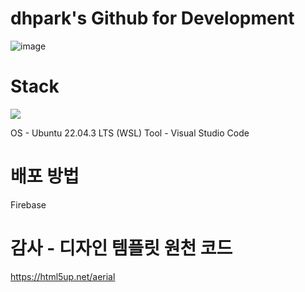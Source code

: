 # dhpark's Github for Development
![image](https://github.com/pdh4869/pdh4869.github.io/assets/76561901/7332fca7-ccbe-4420-bb50-5b58fbcf8d4b)

# Stack
<img src="https://img.shields.io/badge/c++-00599C?style=flat&logo=c%2B%2B&logoColor=white">


OS - Ubuntu 22.04.3 LTS (WSL)
Tool - Visual Studio Code

# 배포 방법
Firebase

# 감사 - 디자인 템플릿 원천 코드
https://html5up.net/aerial
